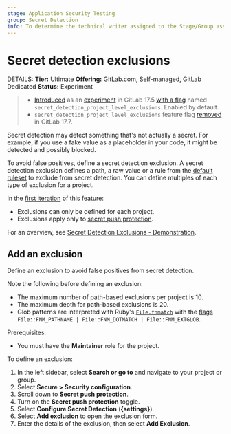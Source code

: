 ```yaml
---
stage: Application Security Testing
group: Secret Detection
info: To determine the technical writer assigned to the Stage/Group associated with this page, see https://handbook.gitlab.com/handbook/product/ux/technical-writing/#assignments
---
```


# Secret detection exclusions

DETAILS:
**Tier:** Ultimate
**Offering:** GitLab.com, Self-managed, GitLab Dedicated
**Status:** Experiment

> - [Introduced](https://gitlab.com/groups/gitlab-org/-/epics/14878) as an [experiment](../../../policy/development_stages_support.md) in GitLab 17.5 [with a flag](../../feature_flags.md) named `secret_detection_project_level_exclusions`. Enabled by default.
> - `secret_detection_project_level_exclusions` feature flag [removed](https://gitlab.com/gitlab-org/gitlab/-/issues/499059) in GitLab 17.7.

Secret detection may detect something that's not actually a secret. For example, if you use
a fake value as a placeholder in your code, it might be detected and possibly blocked.

To avoid false positives, define a secret detection exclusion. A secret detection exclusion defines a path, a raw value or a rule from the [default ruleset](https://gitlab.com/gitlab-org/gitlab/-/blob/master/gems/gitlab-secret_detection/lib/gitleaks.toml) to exclude from secret detection. You can define multiples of each type of
exclusion for a project.

In the [first iteration](https://gitlab.com/groups/gitlab-org/-/epics/14878) of this feature:

- Exclusions can only be defined for each project.
- Exclusions apply only to [secret push protection](secret_push_protection/index.md).

<i class="fa fa-youtube-play youtube" aria-hidden="true"></i>
For an overview, see [Secret Detection Exclusions - Demonstration](https://www.youtube.com/watch?v=vh_Uh4_4aoc).
<!-- Video published on 2024-10-12 -->

## Add an exclusion

Define an exclusion to avoid false positives from secret detection.

Note the following before defining an exclusion:

- The maximum number of path-based exclusions per project is 10.
- The maximum depth for path-based exclusions is 20.
- Glob patterns are interpreted with Ruby's [`File.fnmatch`](https://docs.ruby-lang.org/en/master/File.html#method-c-fnmatch)
  with the [flags](https://docs.ruby-lang.org/en/master/File/Constants.html#module-File::Constants-label-Filename+Globbing+Constants+-28File-3A-3AFNM_-2A-29)
  `File::FNM_PATHNAME | File::FNM_DOTMATCH | File::FNM_EXTGLOB`.

Prerequisites:

- You must have the **Maintainer** role for the project.

To define an exclusion:

1. In the left sidebar, select **Search or go to** and navigate to your project or group.
1. Select **Secure > Security configuration**.
1. Scroll down to **Secret push protection**.
1. Turn on the **Secret push protection** toggle.
1. Select **Configure Secret Detection** (**{settings}**).
1. Select **Add exclusion** to open the exclusion form.
1. Enter the details of the exclusion, then select **Add Exclusion**.
